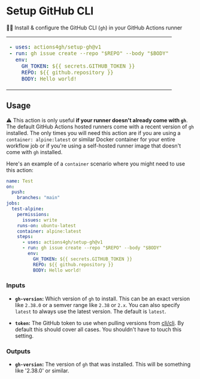 # Setup GitHub CLI

👨‍💻 Install & configure the GitHub CLI (`gh`) in your GitHub Actions runner

<table align=center><td>

```yml
- uses: actions4gh/setup-gh@v1
- run: gh issue create --repo "$REPO" --body "$BODY"
  env:
    GH_TOKEN: ${{ secrets.GITHUB_TOKEN }}
    REPO: ${{ github.repository }}
    BODY: Hello world!
```

</table>

## Usage

⚠️ This action is only useful **if your runner doesn't already come with `gh`**.
The default GitHub Actions hosted runners come with a recent version of `gh`
installed. The only times you will need this action are if you are using a
`container: alpine:latest` or similar Docker container for your entire workflow
job or if you're using a self-hosted runner image that doesn't come with `gh`
installed.

Here's an example of a `container` scenario where you might need to use this
action:

```yml
name: Test
on:
  push:
    branches: "main"
jobs:
  test-alpine:
    permissions:
      issues: write
    runs-on: ubuntu-latest
    container: alpine:latest
    steps:
      - uses: actions4gh/setup-gh@v1
      - run: gh issue create --repo "$REPO" --body "$BODY"
        env:
          GH_TOKEN: ${{ secrets.GITHUB_TOKEN }}
          REPO: ${{ github.repository }}
          BODY: Hello world!
```

### Inputs

- **`gh-version`:** Which version of `gh` to install. This can be an exact
  version like `2.38.0` or a semver range like `2.38` or `2.x`. You can also
  specify `latest` to always use the latest version. The default is `latest`.

- **`token`:** The GitHub token to use when pulling versions from [cli/cli]. By
  default this should cover all cases. You shouldn't have to touch this setting.

### Outputs

- **`gh-version`:** The version of `gh` that was installed. This will be
  something like '2.38.0' or similar.

[cli/cli]: https://github.com/cli/cli
